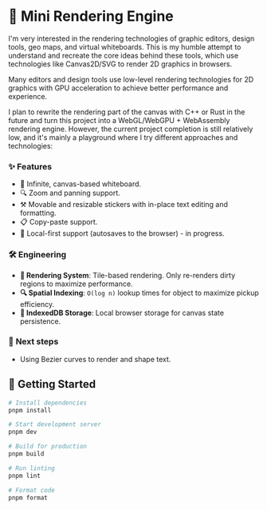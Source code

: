 # 🎨 Mini Rendering Engine

I'm very interested in the rendering technologies of graphic editors, design tools, geo maps, and virtual whiteboards. This is my humble attempt to understand and recreate the core ideas behind these tools, which use technologies like Canvas2D/SVG to render 2D graphics in browsers.

Many editors and design tools use low-level rendering technologies for 2D graphics with GPU acceleration to achieve better performance and experience.

I plan to rewrite the rendering part of the canvas with C++ or Rust in the future and turn this project into a WebGL/WebGPU + WebAssembly rendering engine. However, the current project completion is still relatively low, and it's mainly a playground where I try different approaches and technologies:

### ✨ **Features**

- 🎨&nbsp;Infinite, canvas-based whiteboard.
- 🔍&nbsp;Zoom and panning support.
- ⚒️&nbsp;Movable and resizable stickers with in-place text editing and formatting.
- 📋&nbsp;Copy-paste support.
- 💾&nbsp;Local-first support (autosaves to the browser) - in progress.

### 🛠️ **Engineering**

- **🎨&nbsp;Rendering System**: Tile-based rendering. Only re-renders dirty regions to maximize performance.
- **🔍&nbsp;Spatial Indexing**: `O(log n)` lookup times for object to maximize pickup efficiency.
- **💾&nbsp;IndexedDB Storage**: Local browser storage for canvas state persistence.

### 🚀 **Next steps**

- Using Bezier curves to render and shape text.

## 🚦 **Getting Started**

```bash
# Install dependencies
pnpm install

# Start development server
pnpm dev

# Build for production
pnpm build

# Run linting
pnpm lint

# Format code
pnpm format
```
